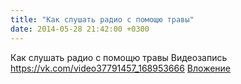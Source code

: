 ```yaml
---
title: "Как слушать радио с помощю травы"
date: 2014-05-28 21:42:00 +0300
---
```


Как слушать радио с помощю травы
Видеозапись
<a class="vk-attach" href="https://vk.com/video37791457_168953666">https://vk.com/video37791457_168953666</a>
<a class="vk-attach" href="https://vk.com/video37791457_168953666">Вложение</a>
